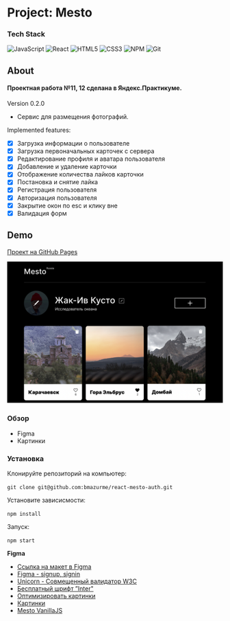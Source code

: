 # Project: Mesto
### Tech Stack
![JavaScript](https://img.shields.io/badge/-JavaScript-black?style=flat-square&logo=javascript)
![React](https://img.shields.io/badge/-React-black?style=flat-square&logo=react)
![HTML5](https://img.shields.io/badge/-HTML5-black?style=flat-square&logo=html5&logoColor=white)
![CSS3](https://img.shields.io/badge/-CSS3-black?style=flat-square&logo=css3)
![NPM](https://img.shields.io/badge/-NPM-black?style=flat-square&logo=npm)
![Git](https://img.shields.io/badge/-Git-black?style=flat-square&logo=git)

## About

#### Проектная работа №11, 12 сделана в Яндекс.Практикуме.
Version 0.2.0
* Сервис для размещения фотографий.

Implemented features:
- [X] Загрузка информации о пользователе
- [X] Загрузка первоначальных карточек с сервера
- [X] Редактирование профиля и аватара пользователя
- [X] Добавление и удаление карточки
- [X] Отображение количества лайков карточки
- [X] Постановка и снятие лайка
- [X] Регистрация пользователя
- [X] Авторизация пользователя
- [X] Закрытие окон по esc и клику вне
- [X] Валидация форм

## Demo

[Проект на GitHub Pages](https://bmazurme.github.io/react-mesto-auth)

![Alt-текст](https://github.com/bmazurme/mesto-react/blob/main/src/images/mesto.png "demo")

### Обзор
* Figma
* Картинки

### Установка
Клонируйте репозиторий на компьютер:

`git clone git@github.com:bmazurme/react-mesto-auth.git`

Установите зависисмости:

`npm install`

Запуск:

`npm start`

**Figma**
* [Ссылка на макет в Figma](https://www.figma.com/file/2cn9N9jSkmxD84oJik7xL7/JavaScript.-Sprint-4?node-id=0%3A1)
* [Figma - signup, signin](https://www.figma.com/file/5H3gsn5lIGPwzBPby9jAOo/JavaScript.-Sprint-12?node-id=0%3A1)
* [Unicorn - Совмещенный валидатор W3C](https://validator.w3.org/)
* [Бесплатный шрифт ”Inter"](https://rsms.me/inter/)
* [Оптимизировать картинки](https://tinypng.com/)
* [Картинки](https://unsplash.com/)
* [Mesto VanillaJS](https://github.com/bmazurme/mesto)
